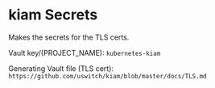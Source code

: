 # kiam Secrets

Makes the secrets for the TLS certs.

Vault key/(PROJECT_NAME): `kubernetes-kiam`

Generating Vault file (TLS cert): `https://github.com/uswitch/kiam/blob/master/docs/TLS.md`
